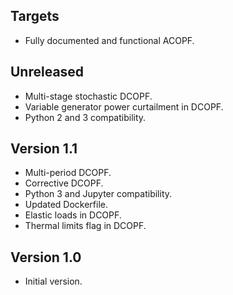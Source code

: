 Targets
-------
* Fully documented and functional ACOPF.

Unreleased
----------
* Multi-stage stochastic DCOPF.
* Variable generator power curtailment in DCOPF.
* Python 2 and 3 compatibility.	

Version 1.1
-----------
* Multi-period DCOPF.
* Corrective DCOPF.
* Python 3 and Jupyter compatibility.
* Updated Dockerfile.
* Elastic loads in DCOPF.
* Thermal limits flag in DCOPF.
	
Version 1.0
-----------
* Initial version.
